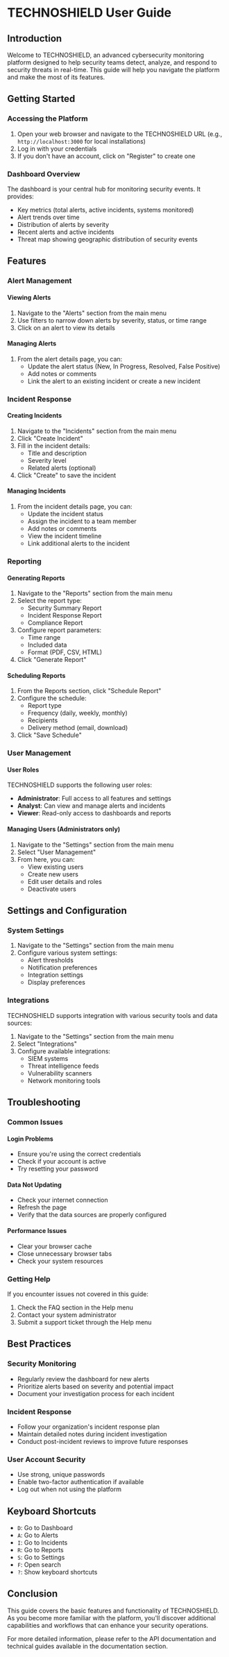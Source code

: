 # TECHNOSHIELD User Guide

## Introduction

Welcome to TECHNOSHIELD, an advanced cybersecurity monitoring platform designed to help security teams detect, analyze, and respond to security threats in real-time. This guide will help you navigate the platform and make the most of its features.

## Getting Started

### Accessing the Platform

1. Open your web browser and navigate to the TECHNOSHIELD URL (e.g., `http://localhost:3000` for local installations)
2. Log in with your credentials
3. If you don't have an account, click on "Register" to create one

### Dashboard Overview

The dashboard is your central hub for monitoring security events. It provides:

- Key metrics (total alerts, active incidents, systems monitored)
- Alert trends over time
- Distribution of alerts by severity
- Recent alerts and active incidents
- Threat map showing geographic distribution of security events

## Features

### Alert Management

#### Viewing Alerts

1. Navigate to the "Alerts" section from the main menu
2. Use filters to narrow down alerts by severity, status, or time range
3. Click on an alert to view its details

#### Managing Alerts

1. From the alert details page, you can:
   - Update the alert status (New, In Progress, Resolved, False Positive)
   - Add notes or comments
   - Link the alert to an existing incident or create a new incident

### Incident Response

#### Creating Incidents

1. Navigate to the "Incidents" section from the main menu
2. Click "Create Incident"
3. Fill in the incident details:
   - Title and description
   - Severity level
   - Related alerts (optional)
4. Click "Create" to save the incident

#### Managing Incidents

1. From the incident details page, you can:
   - Update the incident status
   - Assign the incident to a team member
   - Add notes or comments
   - View the incident timeline
   - Link additional alerts to the incident

### Reporting

#### Generating Reports

1. Navigate to the "Reports" section from the main menu
2. Select the report type:
   - Security Summary Report
   - Incident Response Report
   - Compliance Report
3. Configure report parameters:
   - Time range
   - Included data
   - Format (PDF, CSV, HTML)
4. Click "Generate Report"

#### Scheduling Reports

1. From the Reports section, click "Schedule Report"
2. Configure the schedule:
   - Report type
   - Frequency (daily, weekly, monthly)
   - Recipients
   - Delivery method (email, download)
3. Click "Save Schedule"

### User Management

#### User Roles

TECHNOSHIELD supports the following user roles:

- **Administrator**: Full access to all features and settings
- **Analyst**: Can view and manage alerts and incidents
- **Viewer**: Read-only access to dashboards and reports

#### Managing Users (Administrators only)

1. Navigate to the "Settings" section from the main menu
2. Select "User Management"
3. From here, you can:
   - View existing users
   - Create new users
   - Edit user details and roles
   - Deactivate users

## Settings and Configuration

### System Settings

1. Navigate to the "Settings" section from the main menu
2. Configure various system settings:
   - Alert thresholds
   - Notification preferences
   - Integration settings
   - Display preferences

### Integrations

TECHNOSHIELD supports integration with various security tools and data sources:

1. Navigate to the "Settings" section from the main menu
2. Select "Integrations"
3. Configure available integrations:
   - SIEM systems
   - Threat intelligence feeds
   - Vulnerability scanners
   - Network monitoring tools

## Troubleshooting

### Common Issues

#### Login Problems

- Ensure you're using the correct credentials
- Check if your account is active
- Try resetting your password

#### Data Not Updating

- Check your internet connection
- Refresh the page
- Verify that the data sources are properly configured

#### Performance Issues

- Clear your browser cache
- Close unnecessary browser tabs
- Check your system resources

### Getting Help

If you encounter issues not covered in this guide:

1. Check the FAQ section in the Help menu
2. Contact your system administrator
3. Submit a support ticket through the Help menu

## Best Practices

### Security Monitoring

- Regularly review the dashboard for new alerts
- Prioritize alerts based on severity and potential impact
- Document your investigation process for each incident

### Incident Response

- Follow your organization's incident response plan
- Maintain detailed notes during incident investigation
- Conduct post-incident reviews to improve future responses

### User Account Security

- Use strong, unique passwords
- Enable two-factor authentication if available
- Log out when not using the platform

## Keyboard Shortcuts

- `D`: Go to Dashboard
- `A`: Go to Alerts
- `I`: Go to Incidents
- `R`: Go to Reports
- `S`: Go to Settings
- `F`: Open search
- `?`: Show keyboard shortcuts

## Conclusion

This guide covers the basic features and functionality of TECHNOSHIELD. As you become more familiar with the platform, you'll discover additional capabilities and workflows that can enhance your security operations.

For more detailed information, please refer to the API documentation and technical guides available in the documentation section.